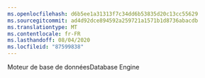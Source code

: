 ```yaml
---
ms.openlocfilehash: d6b5ee1a31313f7c34dd6b53835d20c13cc55629
ms.sourcegitcommit: ad4d92dce894592a259721a1571b1d8736abacdb
ms.translationtype: MT
ms.contentlocale: fr-FR
ms.lasthandoff: 08/04/2020
ms.locfileid: "87599838"
---
```

 <span data-ttu-id="a9d03-101">Moteur de base de données</span><span class="sxs-lookup"><span data-stu-id="a9d03-101">Database Engine</span></span> 